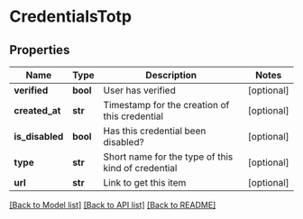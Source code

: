 # CredentialsTotp

## Properties
Name | Type | Description | Notes
------------ | ------------- | ------------- | -------------
**verified** | **bool** | User has verified | [optional] 
**created_at** | **str** | Timestamp for the creation of this credential | [optional] 
**is_disabled** | **bool** | Has this credential been disabled? | [optional] 
**type** | **str** | Short name for the type of this kind of credential | [optional] 
**url** | **str** | Link to get this item | [optional] 

[[Back to Model list]](../README.md#documentation-for-models) [[Back to API list]](../README.md#documentation-for-api-endpoints) [[Back to README]](../README.md)


